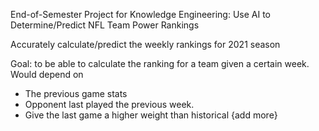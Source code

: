 End-of-Semester Project for Knowledge Engineering: Use AI to Determine/Predict NFL Team Power Rankings

Accurately calculate/predict the weekly rankings for 2021 season

Goal: to be able to calculate the ranking for a team given a certain week. Would depend on
- The previous game stats
- Opponent last played the previous week.
- Give the last game a higher weight than historical
{add more}
